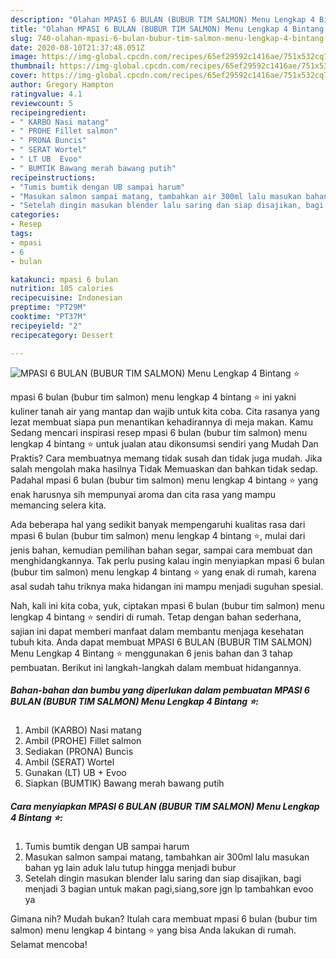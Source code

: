 ```yaml
---
description: "Olahan MPASI 6 BULAN (BUBUR TIM SALMON) Menu Lengkap 4 Bintang ⭐ | Cara Buat MPASI 6 BULAN (BUBUR TIM SALMON) Menu Lengkap 4 Bintang ⭐ Yang Enak Dan Lezat"
title: "Olahan MPASI 6 BULAN (BUBUR TIM SALMON) Menu Lengkap 4 Bintang ⭐ | Cara Buat MPASI 6 BULAN (BUBUR TIM SALMON) Menu Lengkap 4 Bintang ⭐ Yang Enak Dan Lezat"
slug: 740-olahan-mpasi-6-bulan-bubur-tim-salmon-menu-lengkap-4-bintang-cara-buat-mpasi-6-bulan-bubur-tim-salmon-menu-lengkap-4-bintang-yang-enak-dan-lezat
date: 2020-08-10T21:37:48.051Z
image: https://img-global.cpcdn.com/recipes/65ef29592c1416ae/751x532cq70/mpasi-6-bulan-bubur-tim-salmon-menu-lengkap-4-bintang-⭐-foto-resep-utama.jpg
thumbnail: https://img-global.cpcdn.com/recipes/65ef29592c1416ae/751x532cq70/mpasi-6-bulan-bubur-tim-salmon-menu-lengkap-4-bintang-⭐-foto-resep-utama.jpg
cover: https://img-global.cpcdn.com/recipes/65ef29592c1416ae/751x532cq70/mpasi-6-bulan-bubur-tim-salmon-menu-lengkap-4-bintang-⭐-foto-resep-utama.jpg
author: Gregory Hampton
ratingvalue: 4.1
reviewcount: 5
recipeingredient:
- " KARBO Nasi matang"
- " PROHE Fillet salmon"
- " PRONA Buncis"
- " SERAT Wortel"
- " LT UB  Evoo"
- " BUMTIK Bawang merah bawang putih"
recipeinstructions:
- "Tumis bumtik dengan UB sampai harum"
- "Masukan salmon sampai matang, tambahkan air 300ml lalu masukan bahan yg lain aduk lalu tutup hingga menjadi bubur"
- "Setelah dingin masukan blender lalu saring dan siap disajikan, bagi menjadi 3 bagian untuk makan pagi,siang,sore jgn lp tambahkan evoo ya"
categories:
- Resep
tags:
- mpasi
- 6
- bulan

katakunci: mpasi 6 bulan 
nutrition: 105 calories
recipecuisine: Indonesian
preptime: "PT29M"
cooktime: "PT37M"
recipeyield: "2"
recipecategory: Dessert

---
```



![MPASI 6 BULAN (BUBUR TIM SALMON) Menu Lengkap 4 Bintang ⭐](https://img-global.cpcdn.com/recipes/65ef29592c1416ae/751x532cq70/mpasi-6-bulan-bubur-tim-salmon-menu-lengkap-4-bintang-⭐-foto-resep-utama.jpg)


mpasi 6 bulan (bubur tim salmon) menu lengkap 4 bintang ⭐ ini yakni kuliner tanah air yang mantap dan wajib untuk kita coba. Cita rasanya yang lezat membuat siapa pun menantikan kehadirannya di meja makan.
Kamu Sedang mencari inspirasi resep mpasi 6 bulan (bubur tim salmon) menu lengkap 4 bintang ⭐ untuk jualan atau dikonsumsi sendiri yang Mudah Dan Praktis? Cara membuatnya memang tidak susah dan tidak juga mudah. Jika salah mengolah maka hasilnya Tidak Memuaskan dan bahkan tidak sedap. Padahal mpasi 6 bulan (bubur tim salmon) menu lengkap 4 bintang ⭐ yang enak harusnya sih mempunyai aroma dan cita rasa yang mampu memancing selera kita.

Ada beberapa hal yang sedikit banyak mempengaruhi kualitas rasa dari mpasi 6 bulan (bubur tim salmon) menu lengkap 4 bintang ⭐, mulai dari jenis bahan, kemudian pemilihan bahan segar, sampai cara membuat dan menghidangkannya. Tak perlu pusing kalau ingin menyiapkan mpasi 6 bulan (bubur tim salmon) menu lengkap 4 bintang ⭐ yang enak di rumah, karena asal sudah tahu triknya maka hidangan ini mampu menjadi suguhan spesial.




Nah, kali ini kita coba, yuk, ciptakan mpasi 6 bulan (bubur tim salmon) menu lengkap 4 bintang ⭐ sendiri di rumah. Tetap dengan bahan sederhana, sajian ini dapat memberi manfaat dalam membantu menjaga kesehatan tubuh kita. Anda dapat membuat MPASI 6 BULAN (BUBUR TIM SALMON) Menu Lengkap 4 Bintang ⭐ menggunakan 6 jenis bahan dan 3 tahap pembuatan. Berikut ini langkah-langkah dalam membuat hidangannya.

<!--inarticleads1-->

##### Bahan-bahan dan bumbu yang diperlukan dalam pembuatan MPASI 6 BULAN (BUBUR TIM SALMON) Menu Lengkap 4 Bintang ⭐:

1. Ambil  (KARBO) Nasi matang
1. Ambil  (PROHE) Fillet salmon
1. Sediakan  (PRONA) Buncis
1. Ambil  (SERAT) Wortel
1. Gunakan  (LT) UB + Evoo
1. Siapkan  (BUMTIK) Bawang merah bawang putih




<!--inarticleads2-->

##### Cara menyiapkan MPASI 6 BULAN (BUBUR TIM SALMON) Menu Lengkap 4 Bintang ⭐:

1. Tumis bumtik dengan UB sampai harum
1. Masukan salmon sampai matang, tambahkan air 300ml lalu masukan bahan yg lain aduk lalu tutup hingga menjadi bubur
1. Setelah dingin masukan blender lalu saring dan siap disajikan, bagi menjadi 3 bagian untuk makan pagi,siang,sore jgn lp tambahkan evoo ya




Gimana nih? Mudah bukan? Itulah cara membuat mpasi 6 bulan (bubur tim salmon) menu lengkap 4 bintang ⭐ yang bisa Anda lakukan di rumah. Selamat mencoba!
